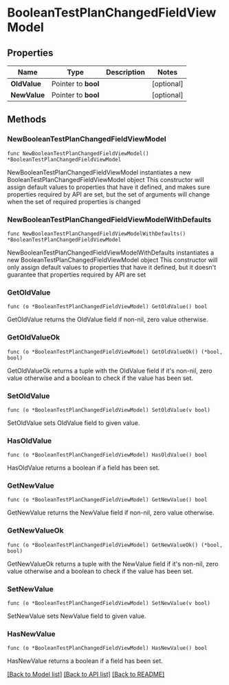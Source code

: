 # BooleanTestPlanChangedFieldViewModel

## Properties

Name | Type | Description | Notes
------------ | ------------- | ------------- | -------------
**OldValue** | Pointer to **bool** |  | [optional] 
**NewValue** | Pointer to **bool** |  | [optional] 

## Methods

### NewBooleanTestPlanChangedFieldViewModel

`func NewBooleanTestPlanChangedFieldViewModel() *BooleanTestPlanChangedFieldViewModel`

NewBooleanTestPlanChangedFieldViewModel instantiates a new BooleanTestPlanChangedFieldViewModel object
This constructor will assign default values to properties that have it defined,
and makes sure properties required by API are set, but the set of arguments
will change when the set of required properties is changed

### NewBooleanTestPlanChangedFieldViewModelWithDefaults

`func NewBooleanTestPlanChangedFieldViewModelWithDefaults() *BooleanTestPlanChangedFieldViewModel`

NewBooleanTestPlanChangedFieldViewModelWithDefaults instantiates a new BooleanTestPlanChangedFieldViewModel object
This constructor will only assign default values to properties that have it defined,
but it doesn't guarantee that properties required by API are set

### GetOldValue

`func (o *BooleanTestPlanChangedFieldViewModel) GetOldValue() bool`

GetOldValue returns the OldValue field if non-nil, zero value otherwise.

### GetOldValueOk

`func (o *BooleanTestPlanChangedFieldViewModel) GetOldValueOk() (*bool, bool)`

GetOldValueOk returns a tuple with the OldValue field if it's non-nil, zero value otherwise
and a boolean to check if the value has been set.

### SetOldValue

`func (o *BooleanTestPlanChangedFieldViewModel) SetOldValue(v bool)`

SetOldValue sets OldValue field to given value.

### HasOldValue

`func (o *BooleanTestPlanChangedFieldViewModel) HasOldValue() bool`

HasOldValue returns a boolean if a field has been set.

### GetNewValue

`func (o *BooleanTestPlanChangedFieldViewModel) GetNewValue() bool`

GetNewValue returns the NewValue field if non-nil, zero value otherwise.

### GetNewValueOk

`func (o *BooleanTestPlanChangedFieldViewModel) GetNewValueOk() (*bool, bool)`

GetNewValueOk returns a tuple with the NewValue field if it's non-nil, zero value otherwise
and a boolean to check if the value has been set.

### SetNewValue

`func (o *BooleanTestPlanChangedFieldViewModel) SetNewValue(v bool)`

SetNewValue sets NewValue field to given value.

### HasNewValue

`func (o *BooleanTestPlanChangedFieldViewModel) HasNewValue() bool`

HasNewValue returns a boolean if a field has been set.


[[Back to Model list]](../README.md#documentation-for-models) [[Back to API list]](../README.md#documentation-for-api-endpoints) [[Back to README]](../README.md)


